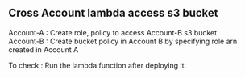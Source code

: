 <h2> Cross Account lambda access s3 bucket </h2>

Account-A : Create role, policy to access Account-B s3 bucket <br>
Account-B : Create bucket policy in Account B by specifying role arn created in Account A<br>

To check :
     Run the lambda function after deploying it.

